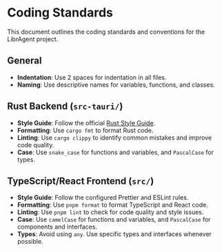 # Coding Standards

This document outlines the coding standards and conventions for the LibrAgent project.

## General

- **Indentation**: Use 2 spaces for indentation in all files.
- **Naming**: Use descriptive names for variables, functions, and classes.

## Rust Backend (`src-tauri/`)

- **Style Guide**: Follow the official [Rust Style Guide](https://doc.rust-lang.org/1.0.0/style/).
- **Formatting**: Use `cargo fmt` to format Rust code.
- **Linting**: Use `cargo clippy` to identify common mistakes and improve code quality.
- **Case**: Use `snake_case` for functions and variables, and `PascalCase` for types.

## TypeScript/React Frontend (`src/`)

- **Style Guide**: Follow the configured Prettier and ESLint rules.
- **Formatting**: Use `pnpm format` to format TypeScript and React code.
- **Linting**: Use `pnpm lint` to check for code quality and style issues.
- **Case**: Use `camelCase` for functions and variables, and `PascalCase` for components and interfaces.
- **Types**: Avoid using `any`. Use specific types and interfaces whenever possible.
